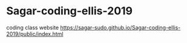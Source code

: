 # Sagar-coding-ellis-2019
coding class website
https://sagar-sudo.github.io/Sagar-coding-ellis-2019/public/index.html
